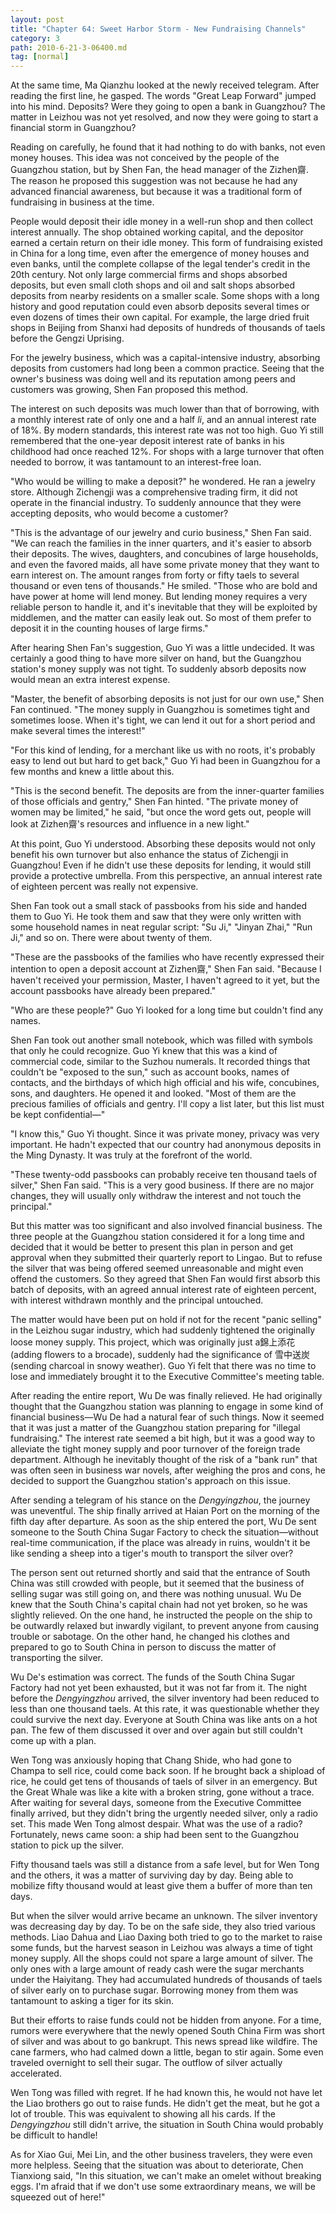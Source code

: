```yaml
---
layout: post
title: "Chapter 64: Sweet Harbor Storm - New Fundraising Channels"
category: 3
path: 2010-6-21-3-06400.md
tag: [normal]
---
```


At the same time, Ma Qianzhu looked at the newly received telegram. After reading the first line, he gasped. The words "Great Leap Forward" jumped into his mind. Deposits? Were they going to open a bank in Guangzhou? The matter in Leizhou was not yet resolved, and now they were going to start a financial storm in Guangzhou?

Reading on carefully, he found that it had nothing to do with banks, not even money houses. This idea was not conceived by the people of the Guangzhou station, but by Shen Fan, the head manager of the Zizhen齋. The reason he proposed this suggestion was not because he had any advanced financial awareness, but because it was a traditional form of fundraising in business at the time.

People would deposit their idle money in a well-run shop and then collect interest annually. The shop obtained working capital, and the depositor earned a certain return on their idle money. This form of fundraising existed in China for a long time, even after the emergence of money houses and even banks, until the complete collapse of the legal tender's credit in the 20th century. Not only large commercial firms and shops absorbed deposits, but even small cloth shops and oil and salt shops absorbed deposits from nearby residents on a smaller scale. Some shops with a long history and good reputation could even absorb deposits several times or even dozens of times their own capital. For example, the large dried fruit shops in Beijing from Shanxi had deposits of hundreds of thousands of taels before the Gengzi Uprising.

For the jewelry business, which was a capital-intensive industry, absorbing deposits from customers had long been a common practice. Seeing that the owner's business was doing well and its reputation among peers and customers was growing, Shen Fan proposed this method.

The interest on such deposits was much lower than that of borrowing, with a monthly interest rate of only one and a half *li*, and an annual interest rate of 18%. By modern standards, this interest rate was not too high. Guo Yi still remembered that the one-year deposit interest rate of banks in his childhood had once reached 12%. For shops with a large turnover that often needed to borrow, it was tantamount to an interest-free loan.

"Who would be willing to make a deposit?" he wondered. He ran a jewelry store. Although Zichengji was a comprehensive trading firm, it did not operate in the financial industry. To suddenly announce that they were accepting deposits, who would become a customer?

"This is the advantage of our jewelry and curio business," Shen Fan said. "We can reach the families in the inner quarters, and it's easier to absorb their deposits. The wives, daughters, and concubines of large households, and even the favored maids, all have some private money that they want to earn interest on. The amount ranges from forty or fifty taels to several thousand or even tens of thousands." He smiled. "Those who are bold and have power at home will lend money. But lending money requires a very reliable person to handle it, and it's inevitable that they will be exploited by middlemen, and the matter can easily leak out. So most of them prefer to deposit it in the counting houses of large firms."

After hearing Shen Fan's suggestion, Guo Yi was a little undecided. It was certainly a good thing to have more silver on hand, but the Guangzhou station's money supply was not tight. To suddenly absorb deposits now would mean an extra interest expense.

"Master, the benefit of absorbing deposits is not just for our own use," Shen Fan continued. "The money supply in Guangzhou is sometimes tight and sometimes loose. When it's tight, we can lend it out for a short period and make several times the interest!"

"For this kind of lending, for a merchant like us with no roots, it's probably easy to lend out but hard to get back," Guo Yi had been in Guangzhou for a few months and knew a little about this.

"This is the second benefit. The deposits are from the inner-quarter families of those officials and gentry," Shen Fan hinted. "The private money of women may be limited," he said, "but once the word gets out, people will look at Zizhen齋's resources and influence in a new light."

At this point, Guo Yi understood. Absorbing these deposits would not only benefit his own turnover but also enhance the status of Zichengji in Guangzhou! Even if he didn't use these deposits for lending, it would still provide a protective umbrella. From this perspective, an annual interest rate of eighteen percent was really not expensive.

Shen Fan took out a small stack of passbooks from his side and handed them to Guo Yi. He took them and saw that they were only written with some household names in neat regular script: "Su Ji," "Jinyan Zhai," "Run Ji," and so on. There were about twenty of them.

"These are the passbooks of the families who have recently expressed their intention to open a deposit account at Zizhen齋," Shen Fan said. "Because I haven't received your permission, Master, I haven't agreed to it yet, but the account passbooks have already been prepared."

"Who are these people?" Guo Yi looked for a long time but couldn't find any names.

Shen Fan took out another small notebook, which was filled with symbols that only he could recognize. Guo Yi knew that this was a kind of commercial code, similar to the Suzhou numerals. It recorded things that couldn't be "exposed to the sun," such as account books, names of contacts, and the birthdays of which high official and his wife, concubines, sons, and daughters. He opened it and looked. "Most of them are the precious families of officials and gentry. I'll copy a list later, but this list must be kept confidential—"

"I know this," Guo Yi thought. Since it was private money, privacy was very important. He hadn't expected that our country had anonymous deposits in the Ming Dynasty. It was truly at the forefront of the world.

"These twenty-odd passbooks can probably receive ten thousand taels of silver," Shen Fan said. "This is a very good business. If there are no major changes, they will usually only withdraw the interest and not touch the principal."

But this matter was too significant and also involved financial business. The three people at the Guangzhou station considered it for a long time and decided that it would be better to present this plan in person and get approval when they submitted their quarterly report to Lingao. But to refuse the silver that was being offered seemed unreasonable and might even offend the customers. So they agreed that Shen Fan would first absorb this batch of deposits, with an agreed annual interest rate of eighteen percent, with interest withdrawn monthly and the principal untouched.

The matter would have been put on hold if not for the recent "panic selling" in the Leizhou sugar industry, which had suddenly tightened the originally loose money supply. This project, which was originally just a錦上添花 (adding flowers to a brocade), suddenly had the significance of 雪中送炭 (sending charcoal in snowy weather). Guo Yi felt that there was no time to lose and immediately brought it to the Executive Committee's meeting table.

After reading the entire report, Wu De was finally relieved. He had originally thought that the Guangzhou station was planning to engage in some kind of financial business—Wu De had a natural fear of such things. Now it seemed that it was just a matter of the Guangzhou station preparing for "illegal fundraising." The interest rate seemed a bit high, but it was a good way to alleviate the tight money supply and poor turnover of the foreign trade department. Although he inevitably thought of the risk of a "bank run" that was often seen in business war novels, after weighing the pros and cons, he decided to support the Guangzhou station's approach on this issue.

After sending a telegram of his stance on the *Dengyingzhou*, the journey was uneventful. The ship finally arrived at Haian Port on the morning of the fifth day after departure. As soon as the ship entered the port, Wu De sent someone to the South China Sugar Factory to check the situation—without real-time communication, if the place was already in ruins, wouldn't it be like sending a sheep into a tiger's mouth to transport the silver over?

The person sent out returned shortly and said that the entrance of South China was still crowded with people, but it seemed that the business of selling sugar was still going on, and there was nothing unusual. Wu De knew that the South China's capital chain had not yet broken, so he was slightly relieved. On the one hand, he instructed the people on the ship to be outwardly relaxed but inwardly vigilant, to prevent anyone from causing trouble or sabotage. On the other hand, he changed his clothes and prepared to go to South China in person to discuss the matter of transporting the silver.

Wu De's estimation was correct. The funds of the South China Sugar Factory had not yet been exhausted, but it was not far from it. The night before the *Dengyingzhou* arrived, the silver inventory had been reduced to less than one thousand taels. At this rate, it was questionable whether they could survive the next day. Everyone at South China was like ants on a hot pan. The few of them discussed it over and over again but still couldn't come up with a plan.

Wen Tong was anxiously hoping that Chang Shide, who had gone to Champa to sell rice, could come back soon. If he brought back a shipload of rice, he could get tens of thousands of taels of silver in an emergency. But the Great Whale was like a kite with a broken string, gone without a trace. After waiting for several days, someone from the Executive Committee finally arrived, but they didn't bring the urgently needed silver, only a radio set. This made Wen Tong almost despair. What was the use of a radio? Fortunately, news came soon: a ship had been sent to the Guangzhou station to pick up the silver.

Fifty thousand taels was still a distance from a safe level, but for Wen Tong and the others, it was a matter of surviving day by day. Being able to mobilize fifty thousand would at least give them a buffer of more than ten days.

But when the silver would arrive became an unknown. The silver inventory was decreasing day by day. To be on the safe side, they also tried various methods. Liao Dahua and Liao Daxing both tried to go to the market to raise some funds, but the harvest season in Leizhou was always a time of tight money supply. All the shops could not spare a large amount of silver. The only ones with a large amount of ready cash were the sugar merchants under the Haiyitang. They had accumulated hundreds of thousands of taels of silver early on to purchase sugar. Borrowing money from them was tantamount to asking a tiger for its skin.

But their efforts to raise funds could not be hidden from anyone. For a time, rumors were everywhere that the newly opened South China Firm was short of silver and was about to go bankrupt. This news spread like wildfire. The cane farmers, who had calmed down a little, began to stir again. Some even traveled overnight to sell their sugar. The outflow of silver actually accelerated.

Wen Tong was filled with regret. If he had known this, he would not have let the Liao brothers go out to raise funds. He didn't get the meat, but he got a lot of trouble. This was equivalent to showing all his cards. If the *Dengyingzhou* still didn't arrive, the situation in South China would probably be difficult to handle!

As for Xiao Gui, Mei Lin, and the other business travelers, they were even more helpless. Seeing that the situation was about to deteriorate, Chen Tianxiong said, "In this situation, we can't make an omelet without breaking eggs. I'm afraid that if we don't use some extraordinary means, we will be squeezed out of here!"